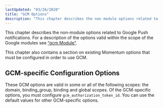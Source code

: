 ```yaml
---
lastUpdated: "03/26/2020"
title: "GCM Options"
description: "This chapter describes the non module options related to Google Push notifications For a description of the options valid within the scope of the Google modules see Section 6 1 gcm Module This chapter also contains a section on existing Momentum options that must be configured in order to use..."
---
```



This chapter describes the non-module options related to Google Push notifications. For a description of the options valid within the scope of the Google modules see [“gcm Module”](/momentum/3/3-push/push-gcm-modules#push.modules.gcm).

This chapter also contains a section on existing Momentum options that must be configured in order to use GCM.

## <a name="push.gcm.gcm-specific.options"></a> GCM-specific Configuration Options

These GCM options are valid in some or all of the following scopes: the domain, binding_group, binding and global scopes. Of the GCM-specific options, you must configure `gcm_authorization_token_id`. You can use the default values for other GCM-specific options.